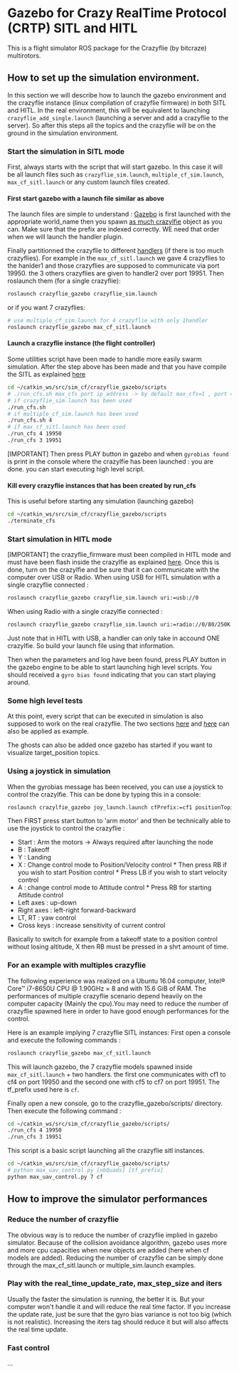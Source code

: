 # Gazebo for Crazy RealTime Protocol (CRTP) SITL and HITL

This is a flight simulator ROS package for the Crazyflie (by bitcraze) multirotors.

## How to set up the simulation environment.
In this section we will describe how to launch the gazebo environment and the crazyflie instance (linux compilation of crazyflie firmware) in both SITL and HITL. In the real environment, this will be equivalent to launching ```crazyflie_add_single.launch``` (launching a server and add a crazyflie to the server). So after this steps all the topics and the crazyflie will be on the ground in the simulation environment.

### Start the simulation in SITL mode
First, always starts with the script that will start gazebo. In this case it will be all launch files such as ```crazyflie_sim.launch```, ```multiple_cf_sim.launch```, ```max_cf_sitl.launch``` or any custom launch files created.

#### First start gazebo with a launch file similar as above

The launch files are simple to understand : [Gazebo](https://github.com/wuwushrek/sim_cf/blob/850133dbc854de9b04328bde99e39ac1435c00e0/crazyflie_gazebo/launch/max_cf_sitl.launch#L82-L95) is first launched with the appropriate world_name then you spawn [as much crazylfie](https://github.com/wuwushrek/sim_cf/blob/850133dbc854de9b04328bde99e39ac1435c00e0/crazyflie_gazebo/launch/max_cf_sitl.launch#L98-L187) object as you can. Make sure that the prefix are indexed correctly. WE need that order when we will launch the handler plugin.

Finally partitionned the crazyflie to different [handlers](https://github.com/wuwushrek/sim_cf/blob/850133dbc854de9b04328bde99e39ac1435c00e0/crazyflie_gazebo/launch/max_cf_sitl.launch#L190-L231) (if there is too much crazyflies). For example in the ```max_cf_sitl.launch``` we gave 4 crazyflies to the hanlder1 and those crazyflies are supposed to communicate via port 19950. the 3 others crazyflies are given to handler2 over port 19951. Then roslaunch them (for a single crazyflie):
```sh
roslaunch crazyflie_gazebo crazyflie_sim.launch
```
or if you want 7 crazyflies:
```sh
# use multiple_cf_sim.launch for 4 crazyflie with only 1handler
roslaunch crazyflie_gazebo max_cf_sitl.launch
```
#### Launch a crazyflie instance (the flight controller)
Some utilities script have been made to handle more easily swarm simulation. After the step above has been made and that you have compile the SITL as explained [here](https://github.com/wuwushrek/sim_cf#compilation-in-sitl-mode)
```sh
cd ~/catkin_ws/src/sim_cf/crazyflie_gazebo/scripts
# ./run_cfs.sh max_cfs port ip_address -> by default max_cfs=1 , port = 19950, ip_address=INADDR_ANY
# if crazyflie_sim.launch has been used
./run_cfs.sh
# if multiple_cf_sim.launch has been used
./run_cfs.sh 4
# if max_cf_sitl.launch has been used
./run_cfs 4 19950
./run_cfs 3 19951
```
[IMPORTANT] Then press PLAY button in gazebo and when ```gyrobias found``` is print in the console where the crazylfie has been launched : you are done. you can start executing high level script.

#### Kill every crazyflie instances that has been created by run_cfs
This is useful before starting any simulation (launching gazebo)
```sh
cd ~/catkin_ws/src/sim_cf/crazyflie_gazebo/scripts
./terminate_cfs
```
### Start simulation in HITL mode
[IMPORTANT] the crazyflie_firmware must been compiled in HITL mode and must have been flash inside the crazylfie as explained [here](https://github.com/wuwushrek/sim_cf#compilation-in-hitl-mode). Once this is done, turn on the crazylfie and be sure that it can communicate with the computer over USB or Radio.
When using USB for HITL simulation with a single crazyflie connected :
```sh
roslaunch crazyflie_gazebo crazyflie_sim.launch uri:=usb://0
```
When using Radio with a single crazylfie connected :
```sh
roslaunch crazyflie_gazebo crazyflie_sim.launch uri:=radio://0/80/250K
```
Just note that in HITL with USB, a handler can only take in accound ONE crazylfie. So build your launch file using that information.

Then when the parameters and log have been found, press PLAY button in the gazebo engine to be able to start launching high level scripts. You should received a ```gyro bias found``` indicating that you can start playing around.

### Some high level tests
At this point, every script that can be executed in simulation is also supposed to work on the real crazyflie.
The two sections [here](https://github.com/wuwushrek/sim_cf#how-to-use-high-level-functionalities--example-in-test_high_levelpy) and [here](https://github.com/wuwushrek/sim_cf#how-to-send-setpoint-positionvelocityattitude) can also be applied as example.

The ghosts can also be added once gazebo has started if you want to visualize target_position topics.

### Using a joystick in simulation
When the gyrobias message has been received, you can use a joystick to control the crazylfie. This can be done by typing this in a console:
```sh
roslaunch crazylfie_gazebo joy_launch.launch cfPrefix:=cf1 positionTopic:=local_position 
```
Then FIRST press start button to 'arm motor' and then be technically able to use the joystick to control the crazyflie :
* Start : Arm the motors -> Always required after launching the node
* B     : Takeoff
* Y     : Landing
* X     : Change control mode to Position/Velocity control
          * Then press RB if you wish to start Position control
          * Press LB if you wish to start velocity control
* A     : change control mode to Attitude control
          * Press RB for starting Attitude control
* Left axes   : up-down
* Right axes  : left-right forward-backward
* LT, RT      : yaw control
* Cross keys  : increase sensitivity of current control

Basically to switch for example from a takeoff state to a position control without losing altitude, X then RB must be pressed in a shrt amount of time.

### For an example with multiples crazyflie
The following experience was realized on a Ubuntu 16.04 computer, Intel® Core™ i7-8650U CPU @ 1.90GHz × 8 and with 15.6 GiB of RAM.
The performances of multiple crazyflie scenario depend heavily on the computer capacity (Mainly the cpu).You may need to reduce the number of crazyflie spawned here in order to have good enough performances for the control. 

Here is an example implying 7 crazyflie SITL instances:
First open a console and execute the following commands :
```sh
roslaunch crazyflie_gazebo max_cf_sitl.launch
```
This will launch gazebo, the 7 crazyflie models spawned inside ``max_cf_sitl.launch`` + two handlers. the first one communicates with cf1 to cf4 on port 19950 and the second one with cf5 to cf7 on port 19951. The tf_prefix used here is ``cf``.

Finally open a new console, go to the crazyflie_gazebo/scripts/ directory. Then execute the following command :
```sh
cd ~/catkin_ws/src/sim_cf/crazyflie_gazebo/scripts/
./run_cfs 4 19950
./run_cfs 3 19951
```
This script is a basic script launching all the crazyflie sitl instances.
```sh
cd ~/catkin_ws/src/sim_cf/crazyflie_gazebo/scripts/
# python max_uav_control.py [nbQuads] [tf_prefix]
python max_uav_control.py 7 cf
``` 

## How to improve the simulator performances

### Reduce the number of crazyflie
The obvious way is to reduce the number of crazyflie implied in gazebo simulator. Because of the collision avoidance algorithm, gazebo uses more and more cpu capacities when new objects are added (here when cf models are added).
Reducing the number of crazyflie can be simply done through the max_cf_sitl.launch or multiple_sim.launch examples.

### Play with the real_time_update_rate, max_step_size and iters
Usually the faster the simulation is running, the better it is. But your computer won't handle it and will reduce the real time factor. If you increase the update rate, just be sure that the gyro bias variance is not too big (which is not realistic). Increasing the iters tag should reduce it but will also affects the real time update.

### Fast control
...
